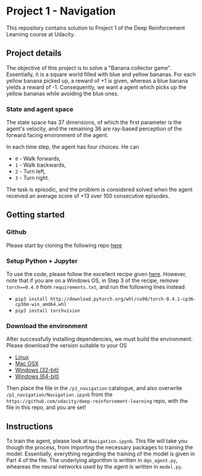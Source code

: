 [//]: # (Image References)

[image1]: https://user-images.githubusercontent.com/10624937/42135602-b0335606-7d12-11e8-8689-dd1cf9fa11a9.gif "Trained Agents"
[image2]: https://user-images.githubusercontent.com/10624937/42386929-76f671f0-8106-11e8-9376-f17da2ae852e.png "Kernel"

# Project 1 - Navigation

This repository contains solution to Project 1 of the Deep Reinforcement Learning course at Udacity.

## Project details

The objective of this project is to solve a "Banana collector game". Essentially, it is a square world filled with blue and yellow bananas.
For each yellow banana picked up, a reward of +1 is given, whereas a blue banana yields a reward of -1.
Consequently, we want a agent which picks up the yellow bananas while avoiding the blue ones.


### State and agent space

The state space has 37 dimensions, of which the first parameter is the agent's velocity, and the remaining 36 are ray-based perception of the forward facing environment of the agent.

In each time step, the agent has four choices. He can

* `0` - Walk forwards,
* `1` - Walk backwards,
* `2` - Turn left,
* `3` - Turn right.

The task is episodic, and the problem is considered solved when the agent received an average score of +13 over 100 consecutive episodes.

## Getting started

### Github

Please start by cloning the following repo [here](https://github.com/udacity/deep-reinforcement-learning)

### Setup Python + Jupyter

To use the code, please follow the excellent recipe given [here](https://github.com/udacity/deep-reinforcement-learning#dependencies).
However, note that if you are on a Windows OS, in Step 3 of the recipe, remove `torch==0.4.0` from `requirements.txt`, and run the following lines instead

* `pip3 install http://download.pytorch.org/whl/cu90/torch-0.4.1-cp36-cp36m-win_amd64.whl`
* `pip3 install torchvision`

### Download the environment

After successfully installing dependencies, we must build the environment. Please download the version suitable to your OS

* [Linux](https://s3-us-west-1.amazonaws.com/udacity-drlnd/P1/Banana/Banana_Linux.zip)
* [Mac OSX](https://s3-us-west-1.amazonaws.com/udacity-drlnd/P1/Banana/Banana.app.zip)
* [Windows (32-bit)](https://s3-us-west-1.amazonaws.com/udacity-drlnd/P1/Banana/Banana_Windows_x86.zip)
* [Windows (64-bit)](https://s3-us-west-1.amazonaws.com/udacity-drlnd/P1/Banana/Banana_Windows_x86_64.zip)

Then place the file in the `/p1_navigation` catalogue, and also overwrite `/p1_navigation/Navigation.ipynb`
from the `https://github.com/udacity/deep-reinforcement-learning` repo, with the file in this repo, and you are set!

## Instructions

To train the agent, please look at `Navigation.ipynb`. This file will take you though the process, from importing the necessary packages to training the model. Essentially, everything regarding the training of the model is given in Part 4 of the file.
The underlying algorithm is written in `dqn_agent.py`, wheareas the neural networks used by the agent is written in `model.py`.
